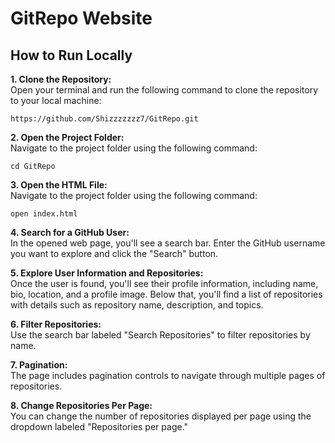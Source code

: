 # GitRepo Website

## How to Run Locally
**1. Clone the Repository:**<br/>
Open your terminal and run the following command to clone the repository to your local machine:

`https://github.com/Shizzzzzzz7/GitRepo.git`

**2. Open the Project Folder:**<br/>
Navigate to the project folder using the following command:

`cd GitRepo`

**3. Open the HTML File:**<br/>
Navigate to the project folder using the following command:

`open index.html`

**4. Search for a GitHub User:**<br/>
In the opened web page, you'll see a search bar. Enter the GitHub username you want to explore and click the "Search" button.

**5. Explore User Information and Repositories:**<br/>
Once the user is found, you'll see their profile information, including name, bio, location, and a profile image. Below that, you'll find a list of repositories with details such as repository name, description, and topics.

**6. Filter Repositories:**<br/>
Use the search bar labeled "Search Repositories" to filter repositories by name.

**7. Pagination:**<br/>
The page includes pagination controls to navigate through multiple pages of repositories.

**8. Change Repositories Per Page:**<br/>
You can change the number of repositories displayed per page using the dropdown labeled "Repositories per page."



